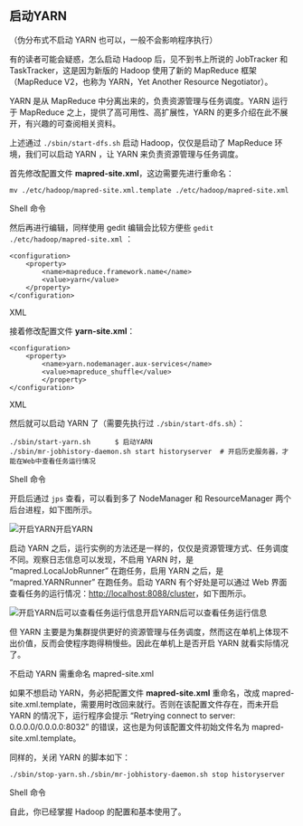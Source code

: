 ## 启动YARN

（伪分布式不启动 YARN 也可以，一般不会影响程序执行）

有的读者可能会疑惑，怎么启动 Hadoop 后，见不到书上所说的 JobTracker 和 TaskTracker，这是因为新版的 Hadoop 使用了新的 MapReduce 框架（MapReduce V2，也称为 YARN，Yet Another Resource Negotiator）。

YARN 是从 MapReduce 中分离出来的，负责资源管理与任务调度。YARN 运行于 MapReduce 之上，提供了高可用性、高扩展性，YARN 的更多介绍在此不展开，有兴趣的可查阅相关资料。

上述通过 `./sbin/start-dfs.sh` 启动 Hadoop，仅仅是启动了 MapReduce 环境，我们可以启动 YARN ，让 YARN 来负责资源管理与任务调度。

首先修改配置文件 **mapred-site.xml**，这边需要先进行重命名：

```
mv ./etc/hadoop/mapred-site.xml.template ./etc/hadoop/mapred-site.xml
```

Shell 命令

然后再进行编辑，同样使用 gedit 编辑会比较方便些 `gedit ./etc/hadoop/mapred-site.xml` ：

```
<configuration>
    <property>
        <name>mapreduce.framework.name</name>
        <value>yarn</value>
    </property>
</configuration>
```

XML

接着修改配置文件 **yarn-site.xml**：

```
<configuration>
    <property>
        <name>yarn.nodemanager.aux-services</name>
        <value>mapreduce_shuffle</value>
        </property>
</configuration>
```

XML

然后就可以启动 YARN 了（需要先执行过 `./sbin/start-dfs.sh`）：

```
./sbin/start-yarn.sh      $ 启动YARN
./sbin/mr-jobhistory-daemon.sh start historyserver  # 开启历史服务器，才能在Web中查看任务运行情况
```

Shell 命令

开启后通过 `jps` 查看，可以看到多了 NodeManager 和 ResourceManager 两个后台进程，如下图所示。

![开启YARN](http://cdn.powerxing.com/imgs/install-hadoop-centos-21-start-yarn.png)开启YARN

启动 YARN 之后，运行实例的方法还是一样的，仅仅是资源管理方式、任务调度不同。观察日志信息可以发现，不启用 YARN 时，是 “mapred.LocalJobRunner” 在跑任务，启用 YARN 之后，是 “mapred.YARNRunner” 在跑任务。启动 YARN 有个好处是可以通过 Web 界面查看任务的运行情况：<http://localhost:8088/cluster>，如下图所示。

![开启YARN后可以查看任务运行信息](http://cdn.powerxing.com/imgs/install-hadoop-centos-22-yarn-cluster.png)开启YARN后可以查看任务运行信息

但 YARN 主要是为集群提供更好的资源管理与任务调度，然而这在单机上体现不出价值，反而会使程序跑得稍慢些。因此在单机上是否开启 YARN 就看实际情况了。

不启动 YARN 需重命名 mapred-site.xml

如果不想启动 YARN，务必把配置文件 **mapred-site.xml** 重命名，改成 mapred-site.xml.template，需要用时改回来就行。否则在该配置文件存在，而未开启 YARN 的情况下，运行程序会提示 “Retrying connect to server: 0.0.0.0/0.0.0.0:8032” 的错误，这也是为何该配置文件初始文件名为 mapred-site.xml.template。

同样的，关闭 YARN 的脚本如下：

```
./sbin/stop-yarn.sh./sbin/mr-jobhistory-daemon.sh stop historyserver
```

Shell 命令

自此，你已经掌握 Hadoop 的配置和基本使用了。